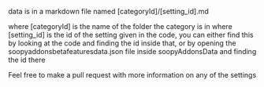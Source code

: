 data is in a markdown file named [categoryId]/[setting_id].md

where [categoryId] is the name of the folder the category is in
where [setting_id] is the id of the setting given in the code, you can either find this by looking at the code and finding the id inside that, or by opening the soopyaddonsbetafeaturesdata.json file inside soopyAddonsData and finding the id there

Feel free to make a pull request with more information on any of the settings